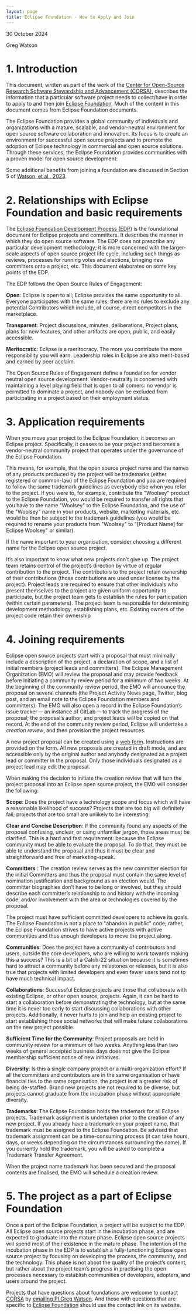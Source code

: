 ```yaml
---
layout: page
title: Eclipse Foundation - How to Apply and Join
---
```


30 October 2024

Greg Watson

# 1. Introduction

This document, written as part of the work of the [Center for Open-Source Research Software Stewardship and Advancement (CORSA)](https://corsa.center), describes the information that a particular software project needs to collect/have in order to apply to and then join [Eclipse Foundation](https://eclipse.org/). Much of the content in this document comes from Eclipse Foundation documents.

The Eclipse Foundation provides a global community of individuals and organizations with a mature, scalable, and vendor-neutral environment for open source software collaboration and innovation. Its focus is to create an environment for successful open source projects and to promote the adoption of Eclipse technology in commercial and open source solutions. Through these services, the Eclipse Foundation provides communities with a proven model for open source development:

Some additional benefits from joining a foundation are discussed in Section 5 of [Watson, et al., 2023](https://doi.org/10.48550/arXiv.2308.14953).


# 2. Relationships with Eclipse Foundation and basic requirements

The [Eclipse Foundation Development Process (EDP)](https://www.eclipse.org/projects/handbook/#edp) is the foundational document for Eclipse projects and committers. It describes the manner in which they do open source software. The EDP does not prescribe any particular development methodology; it is more concerned with the larger-scale aspects of open source project life cycle, including such things as reviews, processes for running votes and elections, bringing new committers onto a project, etc. This document elaborates on some key points of the EDP.

The EDP follows the Open Source Rules of Engagement:

**Open**: Eclipse is open to all; Eclipse provides the same opportunity to all. Everyone participates with the same rules; there are no rules to exclude any potential Contributors which include, of course, direct competitors in the marketplace.

**Transparent**: Project discussions, minutes, deliberations, Project plans, plans for new features, and other artifacts are open, public, and easily accessible.

**Meritocratic**: Eclipse is a meritocracy. The more you contribute the more responsibility you will earn. Leadership roles in Eclipse are also merit-based and earned by peer acclaim.

The Open Source Rules of Engagement define a foundation for vendor neutral open source development. Vendor-neutrality is concerned with maintaining a level playing field that is open to all comers: no vendor is permitted to dominate a project, and nobody can be excluded from participating in a project based on their employment status.

# 3. Application requirements

When you move your project to the Eclipse Foundation, it becomes an Eclipse project. Specifically, it ceases to be your project and becomes a vendor-neutral community project that operates under the governance of the Eclipse Foundation.

This means, for example, that the open source project name and the names of any products produced by the project will be trademarks (either registered or common-law) of the Eclipse Foundation and you are required to follow the same trademark guidelines as everybody else when you refer to the project. If you were to, for example, contribute the "Woolsey" product to the Eclipse Foundation, you would be required to transfer all rights that you have to the name "Woolsey" to the Eclipse Foundation, and the use of the "Woolsey" name in your products, website, marketing materials, etc. would be then be subject to the trademark guidelines (you would be required to rename your products from "Woolsey" to "[Product Name] for Eclipse Woolsey" or similar).

If the name important to your organisation, consider choosing a different name for the Eclipse open source project.

It’s also important to know what new projects don’t give up. The project team retains control of the project’s direction by virtue of regular contribution to the project. The contributors to the project retain ownership of their contributions (those contributions are used under license by the project). Project leads are required to ensure that other individuals who present themselves to the project are given uniform opportunity to participate, but the project team gets to establish the rules for participation (within certain parameters). The project team is responsible for determining development methodology, establishing plans, etc. Existing owners of the project code retain their ownership

# 4. Joining requirements

Eclipse open source projects start with a proposal that must minimally include a description of the project, a declaration of scope, and a list of initial members (project leads and committers). The Eclipse Management Organization (EMO) will review the proposal and may provide feedback before initiating a community review period for a minimum of two weeks. At the beginning of the community review period, the EMO will announce the proposal on several channels (the Project Activity News page, Twitter, blog post, and an email note to the Eclipse Foundation members and committers). The EMO will also open a record in the Eclipse Foundation’s issue tracker — an instance of GitLab — to track the progress of the proposal; the proposal’s author, and project leads will be copied on that record. At the end of the community review period, Eclipse will undertake a *creation review*, and then provision the project resources.

A new project proposal can be created using a [web form](https://projects.eclipse.org/create/project-proposal). Instructions are provided on the form. All new proposals are created in draft mode, and are accessible only by the original author and anybody designated as a project lead or committer in the proposal. Only those individuals designated as a project lead may edit the proposal.

When making the decision to initiate the creation review that will turn the project proposal into an Eclipse open source project, the EMO will consider the following:

**Scope**: Does the project have a technology scope and focus which will have a reasonable likelihood of success? Projects that are too big will definitely fail; projects that are too small are unlikely to be interesting.

**Clear and Concise Description**: If the community found any aspects of the proposal confusing, unclear, or using unfamiliar jargon, those areas must be clarified. This is a hard and fast requirement: because the Eclipse community must be able to evaluate the proposal. To do that, they must be able to understand the proposal and thus it must be clear and straightforward and free of marketing-speak.

**Committers** : The creation review serves as the new committer election for the initial Committers and thus the proposal must contain the same level of nomination justification and background as an election would. The committer biographies don’t have to be long or involved, but they should describe each committer’s relationship to and history with the incoming code, and/or involvement with the area or technologies covered by the proposal.

The project must have sufficient committed developers to achieve its goals. The Eclipse Foundation is not a place to "abandon in public" code; rather, the Eclipse Foundation strives to have active projects with active communities and thus enough developers to move the project along.

**Communities**: Does the project have a community of contributors and users, outside the core developers, who are willing to work towards making this a success? This is a bit of a Catch-22 situation because it is sometimes hard to attract a community before any milestones or releases, but it is also true that projects with limited developers and even fewer users tend not to have much technical impact.

**Collaborations**: Successful Eclipse projects are those that collaborate with existing Eclipse, or other open source, projects. Again, it can be hard to start a collaboration before demonstrating the technology, but at the same time it is never too early to start discussing collaborations with other projects. Additionally, it never hurts to join and help an existing project to start establishing those social networks that will make future collaborations on the new project possible.

**Sufficient Time for the Community**: Project proposals are held in community review for a minimum of two weeks. Anything less than two weeks of general accepted business days does not give the Eclipse membership sufficient notice of new initiatives.

**Diversity**: Is this a single company project or a multi-organization effort? If all the committers and contributors are in the same organisation or have financial ties to the same organisation, the project is at a greater risk of being de-staffed. Brand new projects are not required to be diverse, but projects cannot graduate from the incubation phase without appropriate diversity.

**Trademarks**: The Eclipse Foundation holds the trademark for all Eclipse projects. Trademark assignment is undertaken prior to the creation of any new project. If you already have a trademark on your project name, that trademark must be assigned to the Eclipse Foundation. Be advised that trademark assignment can be a time-consuming process (it can take hours, days, or weeks depending on the circumstances surrounding the name). If you currently hold the trademark, you will be asked to complete a Trademark Transfer Agreement.

When the project name trademark has been secured and the proposal contents are finalised, the EMO will schedule a creation review.

# 5. The project as a part of Eclipse Foundation

Once a part of the Eclipse Foundation, a project will be subject to the EDP. All Eclipse open source projects start in the incubation phase, and are expected to graduate into the mature phase. Eclipse open source projects will spend most of their existence in the mature phase. The intention of the incubation phase in the EDP is to establish a fully-functioning Eclipse open source project by focusing on developing the process, the community, and the technology. This phase is not about the quality of the project’s content, but rather about the project team’s progress in practising the open processes necessary to establish communities of developers, adopters, and users around the project.

Projects that have questions about foundations are welcome to contact [CORSA](https://corsa.center) by [emailing PI Greg Watson](mailto:watsongr@ornl.gov). And those with questions that are specific to [Eclipse Foundation](https://eclipse.org) should use the contact link on its website.
